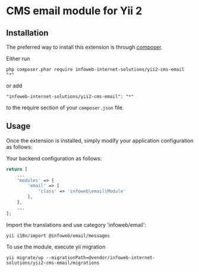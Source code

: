 CMS email module for Yii 2
========================


Installation
------------

The preferred way to install this extension is through [composer](http://getcomposer.org/download/).

Either run

```
php composer.phar require infoweb-internet-solutions/yii2-cms-email "*"
```

or add

```
"infoweb-internet-solutions/yii2-cms-email": "*"
```

to the require section of your `composer.json` file.


Usage
-----

Once the extension is installed, simply modify your application configuration as follows:

Your backend configuration as follows:

```php
return [
    ...
    'modules' => [
        'email' => [
            'class' => 'infoweb\email\Module'
        ],
    ],
    ...
];
```

Import the translations and use category 'infoweb/email':
```
yii i18n/import @infoweb/email/messages
```

To use the module, execute yii migration
```
yii migrate/up --migrationPath=@vendor/infoweb-internet-solutions/yii2-cms-email/migrations